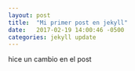 ```yaml
---
layout: post
title:  "Mi primer post en jekyll"
date:   2017-02-19 14:00:46 -0500
categories: jekyll update
---
```

hice un cambio en el post
